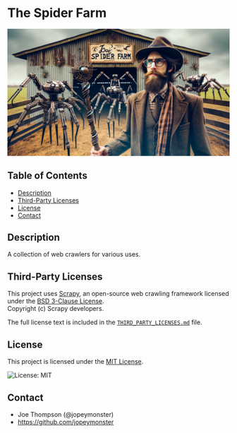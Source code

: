 # The Spider Farm
![alt text](/spider_farm1.jpg "A rancher tends to his webcrawlers.")

## Table of Contents
- [Description](#description)
- [Third-Party Licenses](#third-party-licenses)
- [License](#license)
- [Contact](#contact)

## Description
A collection of web crawlers for various uses.

## Third-Party Licenses

This project uses [Scrapy](https://scrapy.org), an open-source web crawling framework licensed under the [BSD 3-Clause License](https://github.com/scrapy/scrapy/blob/master/LICENSE).  
Copyright (c) Scrapy developers.

The full license text is included in the [`THIRD_PARTY_LICENSES.md`](THIRD_PARTY_LICENSES.md) file.

## License

This project is licensed under the [MIT License](LICENSE).

![License: MIT](https://img.shields.io/badge/License-MIT-yellow.svg)

## Contact

- Joe Thompson (@jopeymonster)  
- https://github.com/jopeymonster
